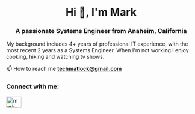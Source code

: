 <h1 align="center">Hi 👋, I'm Mark</h1>
<h3 align="center">A passionate Systems Engineer from Anaheim, California</h3>

<p>My background includes 4+ years of professional IT experience, with the most recent 2 years as a Systems Engineer.  When I'm not working I enjoy cooking, hiking and watching tv shows.</p>

📫 How to reach me **techmatlock@gmail.com**

<h3 align="left">Connect with me:</h3>
<p align="left">
<a href="https://linkedin.com/in/mark-matlock" target="_blank"><img align="center" src="https://raw.githubusercontent.com/rahuldkjain/github-profile-readme-generator/master/src/images/icons/Social/linked-in-alt.svg" alt="mark-matlock" height="30" width="40" /></a>
</p>


